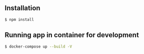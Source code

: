 ## Installation

```bash
$ npm install
```

## Running app in container for development

```bash
$ docker-compose up --build -V   
```